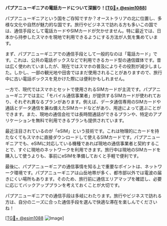 **パプアニューギニアの電話カードについて深掘り！[[TG💪+ @esim1088](https://t.me/s/esim1088)]**

パプアニューギニアという国をご存知ですか？オーストラリアの北に位置し、多様な文化や自然が魅力的な国です。旅行やビジネスで訪れる方も多いこの国では、通信手段として電話カードやSIMカードが欠かせません。特に最近では、日本から持参したスマホを現地で利用できるようにする方法が人気を集めています。

まず、パプアニューギニアでの通信手段として一般的なのは「電話カード」です。これは、公共の電話ボックスなどで利用できるカード型の通信媒体です。昔は広く使われていましたが、現在ではスマホの普及によりその役割が減少しました。しかし、一部の観光地や田舎ではまだ使用されることがありますので、旅行中に古い電話ボックスを見かけた際には便利かもしれません。

一方で、現代ではスマホとセットで使用されるSIMカードが主流です。パプアニューギニアでは主に「モバイル通信事業者」が提供するSIMカードが使われており、それぞれ異なるプランがあります。例えば、データ通信専用のSIMカードや通話とデータ通信を兼ね備えたSIMカードなどがあり、用途によって選ぶことができます。また、現地の通信会社では長時間通話ができるプランや、特定のアプリケーションを無料で利用できるプランも提供されています。

最近注目されているのが「eSIM」という技術です。これは物理的にカードを持たなくてもスマホに直接ダウンロードして使えるSIMカードです。パプアニューギニアでも、eSIMに対応している機種であれば現地の通信事業者と契約することで、すぐに現地のネットワークを利用できます。旅行中は現地のSIMカードを購入して使うよりも、事前にeSIMを準備しておくと手軽で便利です。

最後に、パプアニューギニアの通信事情を知る上で重要なポイントは、ネットワーク環境です。パプアニューギニアは山岳地帯が多く、都市部以外では電波の届きにくい場所もあります。そのため、旅行前に通信エリアマップを確認し、必要に応じてバックアッププランを考えておくことが大切です。

パプアニューギニアでの通信手段は多岐にわたります。旅行やビジネスで訪れる方は、自分のニーズに合った通信手段を選んで快適な滞在を楽しんでくださいね！

[[TG💪+ @esim1088](https://t.me/s/esim1088) ![Image](https://i.postimg.cc/Y0z9fWf4/image.png)]